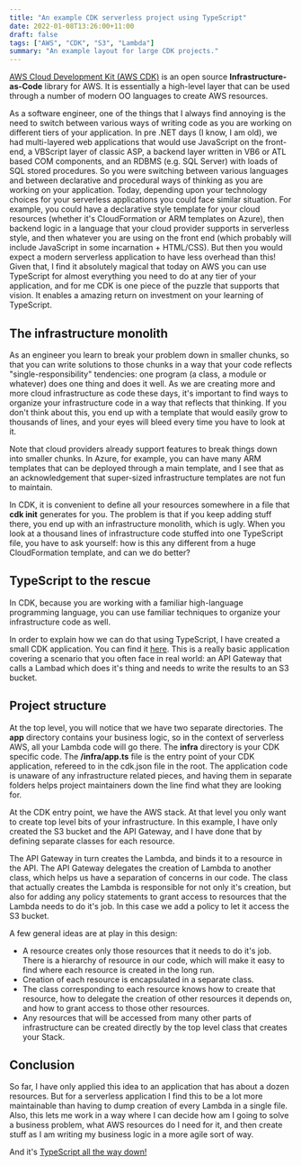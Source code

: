 ```yaml
---
title: "An example CDK serverless project using TypeScript"
date: 2022-01-08T13:26:00+11:00
draft: false
tags: ["AWS", "CDK", "S3", "Lambda"]
summary: "An example layout for large CDK projects."
---
```


<a href='https://github.com/aws/aws-cdk' target='_blank'>AWS Cloud Development Kit (AWS CDK)</a> is an open source **Infrastructure-as-Code** library for AWS.  It is essentially a high-level layer that can be used through a number of modern OO languages to create AWS resources.

As a software engineer, one of the things that I always find annoying is the need to switch between various ways of writing code as you are working on different tiers of your application.  In pre .NET days (I know, I am old), we had multi-layered web applications that would use JavaScript on the front-end, a VBScript layer of classic ASP, a backend layer written in VB6 or ATL based COM components, and an RDBMS (e.g. SQL Server) with loads of SQL stored procedures.  So you were switching between various languages and between declarative and procedural ways of thinking as you are working on your application.  Today, depending upon your technology choices for your serverless applications you could face similar situation.  For example, you could have a declarative style template for your cloud resources (whether it's CloudFormation or ARM templates on Azure), then backend logic in a language that your cloud provider supports in serverless style, and then whatever you are using on the front end (which probably will include JavaScript in some incarnation + HTML/CSS).  But then you would expect a modern serverless application to have less overhead than this!  Given that, I find it absolutely magical that today on AWS you can use TypeScript for almost everything you need to do at any tier of your application, and for me CDK is one piece of the puzzle that supports that vision.  It enables a amazing return on investment on your learning of TypeScript.

## The infrastructure monolith

As an engineer you learn to break your problem down in smaller chunks, so that you can write solutions to those chunks in a way that your code reflects "single-responsibility" tendencies: one program (a class, a module or whatever) does one thing and does it well.  As we are creating more and more cloud infrastructure as code these days, it's important to find ways to organize your infrastructure code in a way that reflects that thinking.  If you don't think about this, you end up with a template that would easily grow to thousands of lines, and your eyes will bleed every time you have to look at it.  

Note that cloud providers already support features to break things down into smaller chunks.  In Azure, for example, you can have many ARM templates that can be deployed through a main template, and I see that as an acknowledgement that super-sized infrastructure templates are not fun to maintain.  

In CDK, it is convenient to define all your resources somewhere in a file that **cdk init** generates for you.  The problem is that if you keep adding stuff there, you end up with an infrastructure monolith, which is ugly.  When you look at a thousand lines of infrastructure code stuffed into one TypeScript file, you have to ask yourself: how is this any different from a huge CloudFormation template, and can we do better?  

## TypeScript to the rescue
In CDK, because you are working with a familiar high-language programming language, you can use familiar techniques to organize your infrastructure code as well.

In order to explain how we can do that using TypeScript, I have created a small CDK application.  You can find it <a href='https://github.com/salmanalibanani/cdk-lambda-s3-example' target='_blank'>here</a>.  This is a really basic application covering a scenario that you often face in real world: an API Gateway that calls a Lambad which does it's thing and needs to write the results to an S3 bucket.

## Project structure
At the top level, you will notice that we have two separate directories.  The **app** directory contains your business logic, so in the context of serverless AWS, all your Lambda code will go there.  The **infra** directory is your CDK specific code.  The **/infra/app.ts** file is the entry point of your CDK application, refereed to in the cdk.json file in the root.  The application code is unaware of any infrastructure related pieces, and having them in separate folders helps project maintainers down the line find what they are looking for.

At the CDK entry point, we have the AWS stack.  At that level you only want to create top level bits of your infrastructure.  In this example, I have only created the S3 bucket and the API Gateway, and I have done that by defining separate classes for each resource.

The API Gateway in turn creates the Lambda, and binds it to a resource in the API.  The API Gateway delegates the creation of Lambda to another class, which helps us have a separation of concerns in our code.  The class that actually creates the Lambda is responsible for not only it's creation, but also for adding any policy statements to grant access to resources that the Lambda needs to do it's job.  In this case we add a policy to let it access the S3 bucket.  

A few general ideas are at play in this design:

* A resource creates only those resources that it needs to do it's job.  There is a hierarchy of resource in our code, which will make it easy to find where each resource is created in the long run.
* Creation of each resource is encapsulated in a separate class.
* The class corresponding to each resource knows how to create that resource, how to delegate the creation of other resources it depends on, and how to grant access to those other resources.
* Any resources that will be accessed from many other parts of infrastructure can be created directly by the top level class that creates your Stack.

## Conclusion

So far, I have only applied this idea to an application that has about a dozen resources.  But for a serverless application I find this to be a lot more maintainable than having to dump creation of every Lambda in a single file.  Also, this lets me work in a way where I can decide how am I going to solve a business problem, what AWS resources do I need for it, and then create stuff as I am writing my business logic in a more agile sort of way. 

And it's <a href='https://en.wikipedia.org/wiki/Turtles_all_the_way_down' target='_blank'>TypeScript all the way down!</a>









